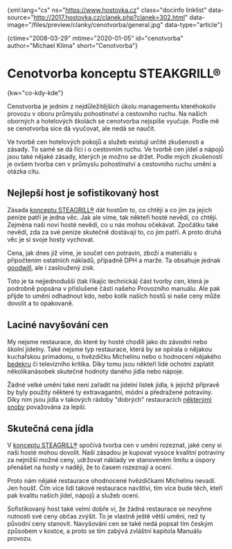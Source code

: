 
{xml:lang="cs" ns="https://www.hostovka.cz" class="docinfo linklist" data-source="http://2017.hostovka.cz/clanek.php?clanek=302.html" data-image="/files/preview/clanky/cenotvorba/general.jpg" data-type="article"}

{ctime="2008-03-29" mtime="2020-01-05" id="cenotvorba" author="Michael Klíma" short="Cenotvorba"}

# Cenotvorba konceptu STEAKGRILL®

{kw="co-kdy-kde"}

Cenotvorba je jedním z nejdůležitějších úkolu managementu kteréhokoliv provozu v oboru průmyslu pohostinství a cestovního ruchu. Na našich oborných a hotelových školách se cenotvorba nejspíše vyučuje. Podle mě se cenotvorba sice dá vyučovat, ale nedá se naučit.

Ve tvorbě cen hotelových pokojů a služeb existují určité zkušenosti a zásady. To samé se dá říci i o cestovním ruchu. Ve tvorbě cen jídel a nápojů jsou také nějaké zásady, kterých je možno se držet. Podle mých zkušeností je ovšem tvorba cen v průmyslu pohostinství a cestovního ruchu umění a otázka citu.

## Nejlepší host je sofistikovaný host

Zásada [konceptu STEAGRILL®][1] dát hostům to, co chtějí a co jim za jejich peníze patří je jedna věc. Jak ale víme, tak někteří hosté nevědí, co chtějí. Zejména naši noví hosté nevědí, co u nás mohou očekávat. Zpočátku také nevědí, zda za své peníze skutečně dostávají to, co jim patří. A proto druhá věc je si svoje hosty vychovat.

Cena, jak dnes již víme, je součet cen potravin, zboží a materiálu s připočtením ostatních nákladů, případně DPH a marže. Ta obsahuje jednak [goodwill][2], ale i zasloužený zisk.

Toto je ta nejjednodušší (tak říkajíc technická) část tvorby cen, která je podrobně popsána v příslušené části našeho Provozního manuálu. Ale pak přijde to umění odhadnout kdo, nebo kolik našich hostů si naše ceny může dovolit a to opakovaně.

## Laciné navyšování cen

My nejsme restaurace, do které by hosté chodili jako do závodní nebo školní jídelny. Také nejsme typ restaurace, která by se opírala o nějakou kuchařskou primadonu, o hvězdičku Michelinu nebo o hodnocení nějakého [bedekru][3] či televizního kritika. Díky tomu jsou někteří lidé ochotni zaplatit několikanásobek skutečné hodnoty daného jídla nebo nápoje.

Žádné velké umění také není zařadit na jídelní lístek jídla, k jejichž přípravě by byly použity některé ty extravagantní, módní a předražené potraviny. Díky nim jsou jídla v takových rádoby "dobrých" restauracích [některými snoby][4] považována za lepší.

## Skutečná cena jídla

V [konceptu STEAGRILL®][1] spočívá tvorba cen v umění rozeznat, jaké ceny si naši hosté mohou dovolit. Naší zásadou je kupovat vysoce kvalitní potraviny za nejnižší možné ceny, udržovat náklady ve stanoveném limitu a úspory přenášet na hosty v naději, že to časem rozeznají a ocení.

Proto nám nějaké restaurace ohodnocené hvězdičkami Michelinu nevadí. Jen houšť. Čím více lidí takové restaurace navštíví, tím více bude těch, kteří pak kvalitu našich jídel, nápojů a služeb ocení.

Sofistikovaný host také velmi dobře ví, že žádná restaurace se nevyhne nutnosti své ceny občas zvýšit. To je vlastně ještě větší umění, než ty původní ceny stanovit. Navyšování cen se také nedá popsat tím českým způsobem v kostce, a proto se tím zabývá zvláštní kapitola Manuálu provozu.

 [1]: https://www.steakgrill.cz
 [2]: goodwill
 [3]: bedekr
 [4]: gastronomove#snob
